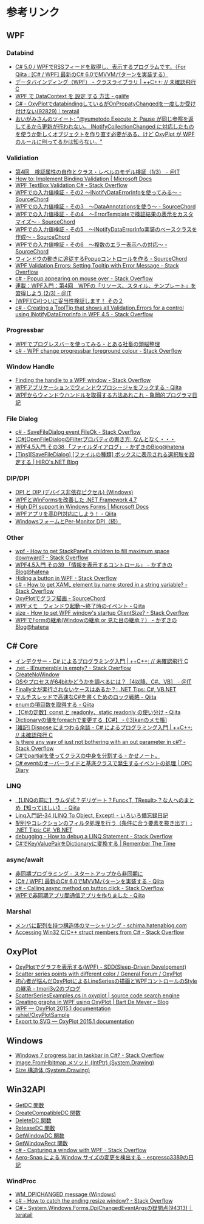 # 参考リンク

## WPF

### Databind

- [C# 5.0 / WPFでRSSフィードを取得し、表示するプログラムです。（For Qiita : [C# / WPF] 最新のC# 6.0でMVVMパターンを実装する）](https://gist.github.com/Nia-TN1012/a9762b547fcf644691fd)
- [データバインディング（WPF） - クラスライブラリ | ++C++; // 未確認飛行 C](http://ufcpp.net/study/dotnet/wpf_binding.html)
- [WPF で DataContext を 設定 する 方法 - galife](https://garafu.blogspot.jp/2014/09/wpf-datacontext.html)
- [C# - OxyPlotでdatabindingしているがOnPropatyChangedを一度しか受け付けない(92829)｜teratail](https://teratail.com/questions/92829?modal=q-comp)
- [おいがみさんのツイート: "@yumetodo Execute と Pause が同じ参照を返してるから更新が行われない。 INotifyCollectionChanged に対応したものを使うか新しくオブジェクトを作り直す必要がある、けど OxyPlot が WPF のルールに則ってるかは知らない。"](https://twitter.com/oigami013/status/909333687665229824)

### Validiation

- [第4回　検証属性の自作とクラス・レベルのモデル検証（1/3） - ＠IT](http://www.atmarkit.co.jp/fdotnet/aspnetmvc3/aspnetmvc3_05/aspnetmvc3_05_01.html)
- [How to: Implement Binding Validation | Microsoft Docs](https://docs.microsoft.com/en-us/dotnet/framework/wpf/data/how-to-implement-binding-validation)
- [WPF TextBox Validation C# - Stack Overflow](https://stackoverflow.com/questions/19539492/wpf-textbox-validation-c-sharp)
- [WPFでの入力値検証・その2 ～INotifyDataErrorInfoを使ってみる～ - SourceChord](http://sourcechord.hatenablog.com/entry/2014/06/08/123738)
- [WPFでの入力値検証・その3　～DataAnnotationsを使う～ - SourceChord](http://sourcechord.hatenablog.com/entry/2014/06/08/193510)
- [WPFでの入力値検証・その4　～ErrorTemplateで検証結果の表示をカスタマイズ～ - SourceChord](http://sourcechord.hatenablog.com/entry/2014/06/10/000827)
- [WPFでの入力値検証・その5　～INotifyDataErrorInfo実装のベースクラスを作成～ - SourceChord](http://sourcechord.hatenablog.com/entry/2014/06/14/204749)
- [WPFでの入力値検証・その6　～複数のエラー表示への対応～ - SourceChord](http://sourcechord.hatenablog.com/entry/2014/10/20/004439)
- [ウィンドウの動きに追従するPopupコントロールを作る - SourceChord](http://sourcechord.hatenablog.com/entry/2014/10/25/205036)
- [WPF Validation Errors: Setting Tooltip with Error Message - Stack Overflow](https://stackoverflow.com/questions/4161523/wpf-validation-errors-setting-tooltip-with-error-message)
- [c# - Popup appearing on mouse over - Stack Overflow](https://stackoverflow.com/questions/13327278/popup-appearing-on-mouse-over)
- [連載：WPF入門：第4回　WPFの「リソース、スタイル、テンプレート」を習得しよう (2/3) - ＠IT](http://www.atmarkit.co.jp/ait/articles/1009/07/news096_2.html)
- [[WPF][C#]ついに妥当性検証します！ その２](http://blogs.wankuma.com/kazuki/archive/2008/08/21/153899.aspx)
- [c# - Creating a ToolTip that shows all Validation.Errors for a control using INotifyDataErrorInfo in WPF 4.5 - Stack Overflow](https://stackoverflow.com/questions/22912637/creating-a-tooltip-that-shows-all-validation-errors-for-a-control-using-inotifyd)

### Progressbar

- [WPFでプログレスバーを使ってみる - とある社畜の頭脳整理](http://rinknowledge.rindomain.com/index.php?title=WPF%E3%81%A7%E3%83%97%E3%83%AD%E3%82%B0%E3%83%AC%E3%82%B9%E3%83%90%E3%83%BC%E3%82%92%E4%BD%BF%E3%81%A3%E3%81%A6%E3%81%BF%E3%82%8B)
- [c# - WPF change progressbar foreground colour - Stack Overflow](https://stackoverflow.com/questions/21099176/wpf-change-progressbar-foreground-colour)

### Window Handle

- [Finding the handle to a WPF window - Stack Overflow](https://stackoverflow.com/questions/1556182/finding-the-handle-to-a-wpf-window)
- [WPFアプリケーションでウィンドウプロシージャをフックする - Qiita](https://qiita.com/hugo-sb/items/86141bc33c0e06e9d2e9)
- [WPFからウィンドウハンドルを取得する方法あれこれ - 亀岡的プログラマ日記](http://posaune.hatenablog.com/entry/20091228/1261981901)

### File Dialog

- [c# - SaveFileDialog event FileOk - Stack Overflow](https://stackoverflow.com/questions/19232331/savefiledialog-event-fileok)
- [[C#]OpenFileDialogのFilterプロパティの書き方: なんとなく・・・](http://earth.air-nifty.com/blog/2012/03/copenfiledialog.html)
- [WPF4.5入門 その38 「ファイルダイアログ」 - かずきのBlog@hatena](http://blog.okazuki.jp/entry/2014/08/16/112714)
- [[Tips][SaveFileDialog] [ファイルの種類] ボックスに表示される選択肢を設定する | HIRO's.NET Blog](http://blog.hiros-dot.net/?p=1202)

### DIP/DPI

- [DPI と DIP (デバイス非依存ピクセル) (Windows)](https://msdn.microsoft.com/ja-jp/library/windows/desktop/ff684173(v=vs.85).aspx)
- [WPFとWinFormsを改善した .NET Framework 4.7](https://www.infoq.com/jp/news/2017/05/net47)
- [High DPI support in Windows Forms | Microsoft Docs](https://docs.microsoft.com/en-us/dotnet/framework/winforms/high-dpi-support-in-windows-forms)
- [WPFアプリを高DPI対応にしよう！ - Qiita](https://qiita.com/YSRKEN/items/b8072f4816a88924605d)
- [WindowsフォームとPer-Monitor DPI（続）](http://8thway.blogspot.jp/2013/10/winforms-per-monitor-dpi-aggendum.html)

### Other

- [wpf - How to get StackPanel's children to fill maximum space downward? - Stack Overflow](https://stackoverflow.com/questions/569095/how-to-get-stackpanels-children-to-fill-maximum-space-downward)
- [WPF4.5入門 その39 「情報を表示するコントロール」 - かずきのBlog@hatena](http://blog.okazuki.jp/entry/2014/08/16/150009)
- [Hiding a button in WPF - Stack Overflow](https://stackoverflow.com/questions/3052593/hiding-a-button-in-wpf)
- [c# - How to get XAML element by name stored in a string variable? - Stack Overflow](https://stackoverflow.com/questions/22059087/how-to-get-xaml-element-by-name-stored-in-a-string-variable)
- [OxyPlotでグラフ描画 - SourceChord](http://sourcechord.hatenablog.com/entry/20130429/1367255324)
- [WPFメモ　ウィンドウ起動～終了時のイベント - Qiita](https://qiita.com/Kosen-amai/items/e13f82ba114e82161b76)
- [size - How to set WPF window's startup ClientSize? - Stack Overflow](https://stackoverflow.com/questions/1081580/how-to-set-wpf-windows-startup-clientsize)
- [WPFでFormの継承(Windowの継承 or 見た目の継承？） - かずきのBlog@hatena](http://blog.okazuki.jp/entry/20091025/1256472760)

## C# Core

- [インデクサー - C# によるプログラミング入門 | ++C++; // 未確認飛行 C](http://ufcpp.net/study/csharp/oo_indexer.html)
- [.net - IEnumerable is empty? - Stack Overflow](https://stackoverflow.com/questions/3779817/ienumerable-is-empty)
- [CreateNoWindow](https://msdn.microsoft.com/ja-jp/library/system.diagnostics.processstartinfo.createnowindow(v=vs.110).aspx)
- [OSやプロセスが64bitかどうかを調べるには？［4以降、C#、VB］ - ＠IT](http://www.atmarkit.co.jp/fdotnet/dotnettips/1045is64bitos/is64bitos.html)
- [Finally文が実行されないケースはあるか？: .NET Tips: C#, VB.NET](https://dobon.net/vb/dotnet/beginner/tryfinally.html)
- [マルチスレッドで高速なC#を書くためのロック戦略 - Qiita](http://qiita.com/tadokoro/items/28b3623a5ec58517d431)
- [enumの項目数を取得する - Qiita](http://qiita.com/kazuhirox/items/12319707ba2eb650e9e8)
- [【C#の定数】const と readonly、static readonly の使い分け - Qiita](http://qiita.com/tanakaworld/items/eda69da263e24adfa07d)
- [Dictionaryの値をforeachで変更する【C#】 - (:3[kanのメモ帳]](http://kan-kikuchi.hatenablog.com/entry/Dictionary_foreach)
- [[雑記] Dispose にまつわる余談 - C# によるプログラミング入門 | ++C++; // 未確認飛行 C](http://ufcpp.net/study/csharp/rm_disposable.html)
- [Is there any way of just not bothering with an out parameter in c#? - Stack Overflow](https://stackoverflow.com/questions/462167/is-there-any-way-of-just-not-bothering-with-an-out-parameter-in-c)
- [C#でpartialを使ってクラスの中身を分割する - かせノート。](http://yutakaseda3216.hatenablog.com/entry/2016/09/12/175533)
- [C# eventのオーバーライドと基底クラスで発生するイベントの処理 | OPC Diary](https://opcdiary.net/?p=3966)

### LINQ

- [【LINQの前に】ラムダ式？デリゲート？Func<T, TResult>？な人へのまとめ【知ってほしい】 - Qiita](http://qiita.com/RyotaMurohoshi/items/740151bd772889cf07de)
- [Linq入門記-34 (LINQ To Object, Except) - いろいろ備忘録日記](http://devlights.hatenablog.com/entry/20100908/p3)
- [配列やコレクションのフィルタ処理を行う（条件に合う要素を抜き出す）: .NET Tips: C#, VB.NET](https://dobon.net/vb/dotnet/programing/arrayfilter.html)
- [debugging - How to debug a LINQ Statement - Stack Overflow](https://stackoverflow.com/questions/118341/how-to-debug-a-linq-statement)
- [C#でKeyValuePairをDictionaryに変換する | Remember The Time](http://www.remember-the-time.xyz/2016/03/c-sharp-convert-keyvaluepair-to.html)

### async/await

- [非同期プログラミング - スタートアップから非同期に](https://msdn.microsoft.com/ja-jp/magazine/mt620013.aspx)
- [[C# / WPF] 最新のC# 6.0でMVVMパターンを実装する - Qiita](http://qiita.com/nia_tn1012/items/de5c8f83f9a638f6e44e#12-viewmodelrssviewmodel%E3%82%AF%E3%83%A9%E3%82%B9)
- [c# - Calling async method on button click - Stack Overflow](https://stackoverflow.com/questions/28601678/calling-async-method-on-button-click)
- [WPFで非同期アプリ間通信アプリを作りました - Qiita](http://qiita.com/bamchoh/items/be3ca5d915cc54e62278)

### Marshal

- [メンバに配列を持つ構造体のマーシャリング - schima.hatenablog.com](http://schima.hatenablog.com/entry/20090620/1245425357)
- [Accessing Win32 C/C++ struct members from C# - Stack Overflow](https://stackoverflow.com/questions/203189/accessing-win32-c-c-struct-members-from-c-sharp)

## OxyPlot

- [OxyPlotでグラフを表示する(WPF) - SDD(Sleep-Driven Development)](http://crocus7724.hatenablog.jp/entry/2016/02/22/233500)
- [Scatter series points with different color / General Forum / OxyPlot](http://discussion.oxyplot.org/topics/805-scatter-series-points-with-different-color/)
- [初心者が悩んだOxyPlotによるLineSeriesの描画とWPFコントロールのStyleの継承 - tmori3y2のブログ](http://tmori3y2.hatenablog.com/entry/2016/03/11/001426)
- [ScatterSeriesExamples.cs in oxyplot | source code search engine](https://searchcode.com/codesearch/view/28446369/)
- [Creating graphs in WPF using OxyPlot | Bart De Meyer – Blog](http://blog.bartdemeyer.be/2013/03/creating-graphs-in-wpf-using-oxyplot/)
- [WPF — OxyPlot 2015.1 documentation](http://docs.oxyplot.org/en/latest/getting-started/hello-wpf.html)
- [ruhiel/OxyPlotSample](https://github.com/ruhiel/OxyPlotSample)
- [Export to SVG — OxyPlot 2015.1 documentation](http://docs.oxyplot.org/en/latest/export/export-svg.html)

## Windows

- [Windows 7 progress bar in taskbar in C#? - Stack Overflow](https://stackoverflow.com/questions/1295890/windows-7-progress-bar-in-taskbar-in-c)
- [Image.FromHbitmap メソッド (IntPtr) (System.Drawing)](https://msdn.microsoft.com/ja-jp/library/k061we7x(v=vs.110).aspx)
- [Size 構造体 (System.Drawing)](https://msdn.microsoft.com/ja-jp/library/system.drawing.size(v=vs.110).aspx)

## Win32API

- [GetDC 関数](https://msdn.microsoft.com/ja-jp/library/cc428664.aspx)
- [CreateCompatibleDC 関数](https://msdn.microsoft.com/ja-jp/library/cc428328.aspx)
- [DeleteDC 関数](https://msdn.microsoft.com/ja-jp/library/cc428357.aspx)
- [ReleaseDC 関数](https://msdn.microsoft.com/ja-jp/library/cc410542.aspx)
- [GetWindowDC 関数](https://msdn.microsoft.com/ja-jp/library/cc410408.aspx)
- [GetWindowRect 関数](https://msdn.microsoft.com/ja-jp/library/cc364769.aspx)
- [c# - Capturing a window with WPF - Stack Overflow](https://stackoverflow.com/questions/1736287/capturing-a-window-with-wpf)
- [Aero-Snap による Window サイズの変更を検出する - espresso3389の日記](http://espresso3389.hatenablog.com/entry/2015/11/20/025612)

### WindProc

- [WM_DPICHANGED message (Windows)](https://msdn.microsoft.com/en-us/library/windows/desktop/dn312083(v=vs.85).aspx)
- [c# - How to catch the ending resize window? - Stack Overflow](https://stackoverflow.com/questions/4474670/how-to-catch-the-ending-resize-window)
- [C# - System.Windows.Forms.DpiChangedEventArgsの疑問点(94313)｜teratail](https://teratail.com/questions/94313?whotofollow=)
